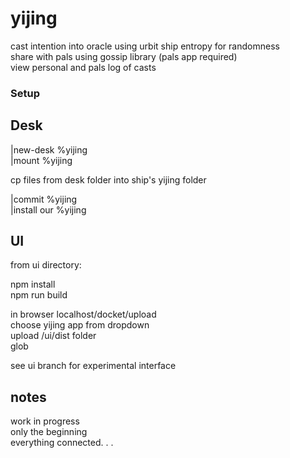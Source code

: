 # yijing  
  
cast intention into oracle using urbit ship entropy for randomness     
share with pals using gossip library (pals app required)    
view personal and pals log of casts    
  
### Setup  
  
## Desk    
  
|new-desk %yijing      
|mount %yijing    
  
cp files from desk folder into ship's yijing folder      
  
|commit %yijing    
|install our %yijing    
  
## UI    
  
from ui directory:    
    
npm install    
npm run build    
  
in browser localhost/docket/upload     
choose yijing app from dropdown    
upload /ui/dist folder    
glob      
  
see ui branch for experimental interface  

## notes

work in progress  
only the beginning  
everything connected. . .  






